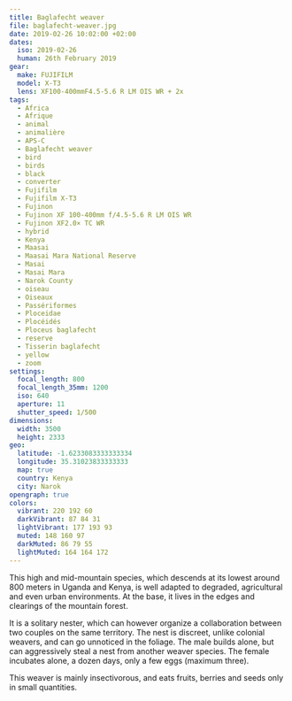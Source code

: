 ```yaml
---
title: Baglafecht weaver
file: baglafecht-weaver.jpg
date: 2019-02-26 10:02:00 +02:00
dates:
  iso: 2019-02-26
  human: 26th February 2019
gear:
  make: FUJIFILM
  model: X-T3
  lens: XF100-400mmF4.5-5.6 R LM OIS WR + 2x
tags:
  - Africa
  - Afrique
  - animal
  - animalière
  - APS-C
  - Baglafecht weaver
  - bird
  - birds
  - black
  - converter
  - Fujifilm
  - Fujifilm X-T3
  - Fujinon
  - Fujinon XF 100-400mm f/4.5-5.6 R LM OIS WR
  - Fujinon XF2.0× TC WR
  - hybrid
  - Kenya
  - Maasai
  - Maasai Mara National Reserve
  - Masai
  - Masai Mara
  - Narok County
  - oiseau
  - Oiseaux
  - Passériformes
  - Ploceidae
  - Plocéidés
  - Ploceus baglafecht
  - reserve
  - Tisserin baglafecht
  - yellow
  - zoom
settings:
  focal_length: 800
  focal_length_35mm: 1200
  iso: 640
  aperture: 11
  shutter_speed: 1/500
dimensions:
  width: 3500
  height: 2333
geo:
  latitude: -1.6233083333333334
  longitude: 35.31023833333333
  map: true
  country: Kenya
  city: Narok
opengraph: true
colors:
  vibrant: 220 192 60
  darkVibrant: 87 84 31
  lightVibrant: 177 193 93
  muted: 148 160 97
  darkMuted: 86 79 55
  lightMuted: 164 164 172
---
```


This high and mid-mountain species, which descends at its lowest around 800 meters in Uganda and Kenya, is well adapted to degraded, agricultural and even urban environments. At the base, it lives in the edges and clearings of the mountain forest.

It is a solitary nester, which can however organize a collaboration between two couples on the same territory. The nest is discreet, unlike colonial weavers, and can go unnoticed in the foliage. The male builds alone, but can aggressively steal a nest from another weaver species. The female incubates alone, a dozen days, only a few eggs (maximum three).

This weaver is mainly insectivorous, and eats fruits, berries and seeds only in small quantities.
